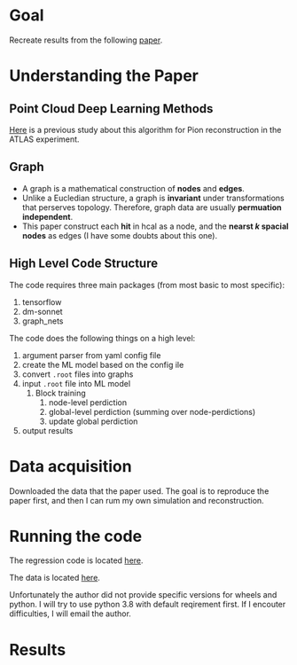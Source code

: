 # Goal

Recreate results from the following
[paper](https://arxiv.org/abs/2310.04442).

# Understanding the Paper

## Point Cloud Deep Learning Methods

[Here](http://cds.cern.ch/record/2825379/files/ATL-PHYS-PUB-2022-040.pdf)
is a previous study about this algorithm for Pion reconstruction
in the ATLAS experiment.

## Graph

* A graph is a mathematical construction of **nodes** and **edges**.
* Unlike a Eucledian structure, a graph is **invariant** under transformations that perserves topology. Therefore, graph data are usually **permuation independent**.
* This paper construct each **hit** in hcal as a node, and the **nearst $k$ spacial nodes** as edges (I have some doubts about this one).


## High Level Code Structure

The code requires three main packages (from most basic to most specific):

1. tensorflow
2. dm-sonnet
3. graph_nets

The code does the following things on a high level:

1. argument parser from yaml config file
2. create the ML model based on the config ile
3. convert `.root` files into graphs
4. input `.root` file into ML model
   1. Block training
      1. node-level perdiction
      2. global-level perdiction (summing over node-perdictions)
      3. update global perdiction
5. output results

# Data acquisition

Downloaded the data that the paper used. The goal is to reproduce the paper first, and then I can rum my own simulation and reconstruction.

# Running the code

The regression code is located [here](https://github.com/eiccodesign/regressiononly).

The data is located [here](https://zenodo.org/records/8384822).

Unfortunately the author did not provide specific versions for wheels and python. I will try to use python 3.8 with default reqirement first. If I encouter difficulties, I will email the author.

# Results
